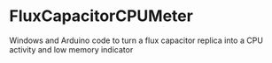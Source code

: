 # FluxCapacitorCPUMeter
Windows and Arduino code to turn a flux capacitor replica into a CPU activity and low memory indicator
